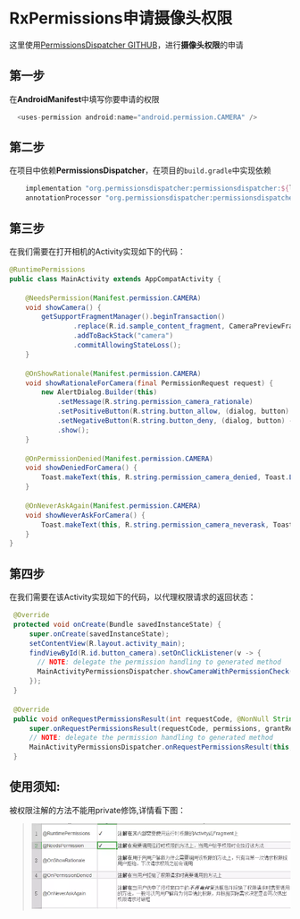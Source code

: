 # RxPermissions申请摄像头权限
这里使用[PermissionsDispatcher GITHUB](https://github.com/permissions-dispatcher/PermissionsDispatcher)，进行**摄像头权限**的申请

## 第一步
在**AndroidManifest**中填写你要申请的权限
```java
  <uses-permission android:name="android.permission.CAMERA" />
```

## 第二步
在项目中依赖**PermissionsDispatcher**，在项目的`build.gradle`中实现依赖
```gradle
    implementation "org.permissionsdispatcher:permissionsdispatcher:${latest.version}"
    annotationProcessor "org.permissionsdispatcher:permissionsdispatcher-processor:${latest.version}"
```

## 第三步
在我们需要在打开相机的Activity实现如下的代码：
```java
@RuntimePermissions
public class MainActivity extends AppCompatActivity {

    @NeedsPermission(Manifest.permission.CAMERA)
    void showCamera() {
        getSupportFragmentManager().beginTransaction()
                .replace(R.id.sample_content_fragment, CameraPreviewFragment.newInstance())
                .addToBackStack("camera")
                .commitAllowingStateLoss();
    }

    @OnShowRationale(Manifest.permission.CAMERA)
    void showRationaleForCamera(final PermissionRequest request) {
        new AlertDialog.Builder(this)
            .setMessage(R.string.permission_camera_rationale)
            .setPositiveButton(R.string.button_allow, (dialog, button) -> request.proceed())
            .setNegativeButton(R.string.button_deny, (dialog, button) -> request.cancel())
            .show();
    }

    @OnPermissionDenied(Manifest.permission.CAMERA)
    void showDeniedForCamera() {
        Toast.makeText(this, R.string.permission_camera_denied, Toast.LENGTH_SHORT).show();
    }

    @OnNeverAskAgain(Manifest.permission.CAMERA)
    void showNeverAskForCamera() {
        Toast.makeText(this, R.string.permission_camera_neverask, Toast.LENGTH_SHORT).show();
    }
}
```

## 第四步
在我们需要在该Activity实现如下的代码，以代理权限请求的返回状态：
```java
 @Override
 protected void onCreate(Bundle savedInstanceState) {
     super.onCreate(savedInstanceState);
     setContentView(R.layout.activity_main);
     findViewById(R.id.button_camera).setOnClickListener(v -> {
       // NOTE: delegate the permission handling to generated method
       MainActivityPermissionsDispatcher.showCameraWithPermissionCheck(this);
     });
 }
 
 @Override
 public void onRequestPermissionsResult(int requestCode, @NonNull String[] permissions, @NonNull int[] grantResults) {
     super.onRequestPermissionsResult(requestCode, permissions, grantResults);
     // NOTE: delegate the permission handling to generated method
     MainActivityPermissionsDispatcher.onRequestPermissionsResult(this, requestCode, grantResults);
 }
```

## 使用须知:
被权限注解的方法不能用private修饰,详情看下图：
> ![introduction](../../res/drawable/permissions_dispatcher_introductions.png)